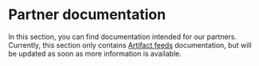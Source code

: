 # Partner documentation

In this section, you can find documentation intended for our partners. Currently, this section only contains [Artifact feeds](./artifact_feeds/intro.md) documentation, but will be updated as soon as more information is available. 